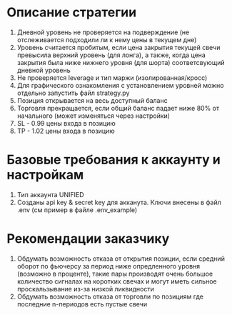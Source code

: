 # Описание стратегии
1. Дневной уровень не проверяется на подверждение (не отслеживается подходили ли к нему цены в текущем дне)
2. Уровень считается пробитым, если цена закрытия текущей свечи превысила верхний уровень (для лонга), а также, когда цена закрытия была ниже нижнего уровня (для шорта) соответсвующий дневной уровень
3. Не проверяется leverage и тип маржи (изолированная/кросс)
4. Для графического ознакомления c установлением уровней можно отдельно запустить файл strategy.py
5. Позиция открывается на весь доступный баланс
6. Торговля прекращается, если общий баланс падает ниже 80% от начального (может изменяться через настройки)
7. SL - 0.99 цены входа в позицию
8. TP - 1.02 цены входа в позицию

# Базовые требования к аккаунту и настройкам
1. Тип аккаунта UNIFIED
2. Созданы api key & secret key для акканута. Ключи внесены в файл .env (см пример в файле .env_example)


# Рекомендации заказчику
1. Обдумать возможность отказа от открытия позиции, если средний оборот по фьючерсу за период ниже опредленного уровня (возможно в проценте), такие пары производят очень большое количество сигналах на коротких свечах и могут иметь сильное проскальзывание из-за низкой ликвидности
2. Обдумать возможность отказа от торговли по позициям где последние n-периодов есть пустые свечи
